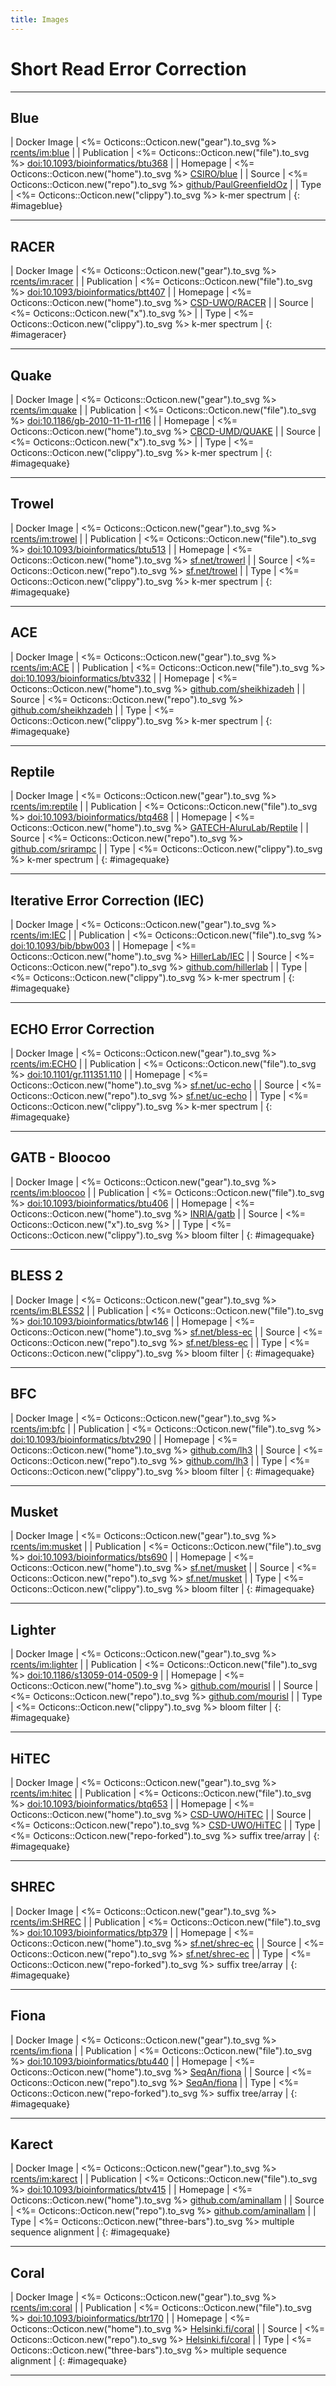 ```yaml
---
title: Images
---
```


# Short Read Error Correction
----


## Blue

| Docker Image   | <%= Octicons::Octicon.new("gear").to_svg %>  [rcents/im:blue](https://hub.docker.com/r/rcents/im) |
| Publication | <%= Octicons::Octicon.new("file").to_svg %>  [doi:10.1093/bioinformatics/btu368](https://doi.org/10.1093/bioinformatics/btu368)  |
| Homepage | <%= Octicons::Octicon.new("home").to_svg %> [CSIRO/blue](http://bioinformatics.csiro.au/blue)                                     |
| Source  | <%= Octicons::Octicon.new("repo").to_svg %> [github/PaulGreenfieldOz](https://github.com/PaulGreenfieldOz/WorkingDogs/tree/master/Blue) |
| Type    | <%= Octicons::Octicon.new("clippy").to_svg %> k-mer spectrum |
{: #imageblue}

----

## RACER

| Docker Image   | <%= Octicons::Octicon.new("gear").to_svg %>  [rcents/im:racer](https://hub.docker.com/r/rcents/im) |
| Publication | <%= Octicons::Octicon.new("file").to_svg %>  [doi:10.1093/bioinformatics/btt407](https://doi.org/10.1093/bioinformatics/btt407)  |
| Homepage | <%= Octicons::Octicon.new("home").to_svg %> [CSD-UWO/RACER](http://www.csd.uwo.ca/~ilie/RACER/)                                     |
| Source  | <%= Octicons::Octicon.new("x").to_svg %>  |
| Type    | <%= Octicons::Octicon.new("clippy").to_svg %> k-mer spectrum |
{: #imageracer}

----

## Quake 

| Docker Image   | <%= Octicons::Octicon.new("gear").to_svg %>  [rcents/im:quake](https://hub.docker.com/r/rcents/im) |
| Publication | <%= Octicons::Octicon.new("file").to_svg %>  [doi:10.1186/gb-2010-11-11-r116](https://doi.org/10.1186/gb-2010-11-11-r116)  |
| Homepage | <%= Octicons::Octicon.new("home").to_svg %> [CBCD-UMD/QUAKE](http://www.cbcb.umd.edu/software/quake/)                                     |
| Source  | <%= Octicons::Octicon.new("x").to_svg %>  |
| Type    | <%= Octicons::Octicon.new("clippy").to_svg %> k-mer spectrum |
{: #imagequake}

----

## Trowel 

| Docker Image   | <%= Octicons::Octicon.new("gear").to_svg %>  [rcents/im:trowel](https://hub.docker.com/r/rcents/im) |
| Publication | <%= Octicons::Octicon.new("file").to_svg %>  [doi:10.1093/bioinformatics/btu513](https://doi.org/10.1093/bioinformatics/btu513)  |
| Homepage | <%= Octicons::Octicon.new("home").to_svg %> [sf.net/trowerl](https://sourceforge.net/projects/trowel-ec/)                                     |
| Source  | <%= Octicons::Octicon.new("repo").to_svg %> [sf.net/trowel](https://sourceforge.net/projects/trowel-ec/) |
| Type    | <%= Octicons::Octicon.new("clippy").to_svg %> k-mer spectrum |
{: #imagequake}

----

## ACE 

| Docker Image   | <%= Octicons::Octicon.new("gear").to_svg %>  [rcents/im:ACE](https://hub.docker.com/r/rcents/im) |
| Publication | <%= Octicons::Octicon.new("file").to_svg %>  [doi:10.1093/bioinformatics/btv332](https://doi.org/10.1093/bioinformatics/btv332)  |
| Homepage | <%= Octicons::Octicon.new("home").to_svg %> [github.com/sheikhizadeh](https://github.com/sheikhizadeh/ACE/)                                     |
| Source  | <%= Octicons::Octicon.new("repo").to_svg %> [github.com/sheikhzadeh](https://github.com/sheikhizadeh/ACE/) |
| Type    | <%= Octicons::Octicon.new("clippy").to_svg %> k-mer spectrum |
{: #imagequake}

----

## Reptile 

| Docker Image   | <%= Octicons::Octicon.new("gear").to_svg %>  [rcents/im:reptile](https://hub.docker.com/r/rcents/im) |
| Publication | <%= Octicons::Octicon.new("file").to_svg %>  [doi:10.1093/bioinformatics/btq468](https://doi.org/10.1093/bioinformatics/btq468)  |
| Homepage | <%= Octicons::Octicon.new("home").to_svg %> [GATECH-AluruLab/Reptile](https://alurulab.cc.gatech.edu/reptile)                                     |
| Source  | <%= Octicons::Octicon.new("repo").to_svg %> [github.com/srirampc](https://github.com/srirampc/reptile/) |
| Type    | <%= Octicons::Octicon.new("clippy").to_svg %> k-mer spectrum |
{: #imagequake}

----

## Iterative Error Correction (IEC) 

| Docker Image   | <%= Octicons::Octicon.new("gear").to_svg %>  [rcents/im:IEC](https://hub.docker.com/r/rcents/im) |
| Publication | <%= Octicons::Octicon.new("file").to_svg %>  [doi:10.1093/bib/bbw003](https://doi.org/10.1093/bib/bbw003)  |
| Homepage | <%= Octicons::Octicon.new("home").to_svg %> [HillerLab/IEC](https://github.com/hillerlab/IterativeErrorCorrection/)                                     |
| Source  | <%= Octicons::Octicon.new("repo").to_svg %> [github.com/hillerlab](https://github.com/hillerlab/IterativeErrorCorrection/) |
| Type    | <%= Octicons::Octicon.new("clippy").to_svg %> k-mer spectrum |
{: #imagequake}

----

## ECHO Error Correction 

| Docker Image   | <%= Octicons::Octicon.new("gear").to_svg %>  [rcents/im:ECHO](https://hub.docker.com/r/rcents/im) |
| Publication | <%= Octicons::Octicon.new("file").to_svg %>  [doi:10.1101/gr.111351.110](https://doi.org/10.1101/gr.111351.110)  |
| Homepage | <%= Octicons::Octicon.new("home").to_svg %> [sf.net/uc-echo](http://uc-echo.sourceforge.net/)                                     |
| Source  | <%= Octicons::Octicon.new("repo").to_svg %> [sf.net/uc-echo](http://uc-echo.sourceforge.net/) |
| Type    | <%= Octicons::Octicon.new("clippy").to_svg %> k-mer spectrum |
{: #imagequake}

----

## GATB - Bloocoo

| Docker Image   | <%= Octicons::Octicon.new("gear").to_svg %>  [rcents/im:bloocoo](https://hub.docker.com/r/rcents/im) |
| Publication | <%= Octicons::Octicon.new("file").to_svg %>  [doi:10.1093/bioinformatics/btu406](https://doi.org/10.1093/bioinformatics/btu406)  |
| Homepage | <%= Octicons::Octicon.new("home").to_svg %> [INRIA/gatb](http://gatb.inria.fr/)                                     |
| Source  | <%= Octicons::Octicon.new("x").to_svg %> |
| Type    | <%= Octicons::Octicon.new("clippy").to_svg %> bloom filter |
{: #imagequake}

----

## BLESS 2

| Docker Image   | <%= Octicons::Octicon.new("gear").to_svg %>  [rcents/im:BLESS2](https://hub.docker.com/r/rcents/im) |
| Publication | <%= Octicons::Octicon.new("file").to_svg %>  [doi:10.1093/bioinformatics/btw146](https://doi.org/10.1093/bioinformatics/btw146)  |
| Homepage | <%= Octicons::Octicon.new("home").to_svg %> [sf.net/bless-ec](https://sourceforge.net/projects/bless-ec/)                                     |
| Source  | <%= Octicons::Octicon.new("repo").to_svg %> [sf.net/bless-ec](https://sourceforge.net/projects/bless-ec/) |
| Type    | <%= Octicons::Octicon.new("clippy").to_svg %> bloom filter |
{: #imagequake}

----

## BFC

| Docker Image   | <%= Octicons::Octicon.new("gear").to_svg %>  [rcents/im:bfc](https://hub.docker.com/r/rcents/im) |
| Publication | <%= Octicons::Octicon.new("file").to_svg %>  [doi:10.1093/bioinformatics/btv290](https://doi.org/10.1093/bioinformatics/btv290)  |
| Homepage | <%= Octicons::Octicon.new("home").to_svg %> [github.com/lh3](https://github.com/lh3/bfc)                                     |
| Source  | <%= Octicons::Octicon.new("repo").to_svg %> [github.com/lh3](https://github.com/lh3/bfc) |
| Type    | <%= Octicons::Octicon.new("clippy").to_svg %> bloom filter |
{: #imagequake}

----

## Musket

| Docker Image   | <%= Octicons::Octicon.new("gear").to_svg %>  [rcents/im:musket](https://hub.docker.com/r/rcents/im) |
| Publication | <%= Octicons::Octicon.new("file").to_svg %>  [doi:10.1093/bioinformatics/bts690](https://doi.org/10.1093/bioinformatics/bts690)  |
| Homepage | <%= Octicons::Octicon.new("home").to_svg %> [sf.net/musket](http://musket.sourceforge.net/)                                     |
| Source  | <%= Octicons::Octicon.new("repo").to_svg %> [sf.net/musket](http://musket.sourceforge.net/) |
| Type    | <%= Octicons::Octicon.new("clippy").to_svg %> bloom filter |
{: #imagequake}

----

## Lighter

| Docker Image   | <%= Octicons::Octicon.new("gear").to_svg %>  [rcents/im:lighter](https://hub.docker.com/r/rcents/im) |
| Publication | <%= Octicons::Octicon.new("file").to_svg %>  [doi:10.1186/s13059-014-0509-9](https://doi.org/10.1186/s13059-014-0509-9)  |
| Homepage | <%= Octicons::Octicon.new("home").to_svg %> [github.com/mourisl](https://github.com/mourisl/Lighter/)                                     |
| Source  | <%= Octicons::Octicon.new("repo").to_svg %> [github.com/mourisl](https://github.com/mourisl/Lighter/) |
| Type    | <%= Octicons::Octicon.new("clippy").to_svg %> bloom filter |
{: #imagequake}

----

## HiTEC

| Docker Image   | <%= Octicons::Octicon.new("gear").to_svg %>  [rcents/im:hitec](https://hub.docker.com/r/rcents/im) |
| Publication | <%= Octicons::Octicon.new("file").to_svg %>  [doi:10.1093/bioinformatics/btq653](https://doi.org/10.1093/bioinformatics/btq653)  |
| Homepage | <%= Octicons::Octicon.new("home").to_svg %> [CSD-UWO/HiTEC](http://www.csd.uwo.ca/~ilie/HiTEC/)                                     |
| Source  | <%= Octicons::Octicon.new("repo").to_svg %> [CSD-UWO/HiTEC](http://www.csd.uwo.ca/~ilie/HiTEC/) |
| Type    | <%= Octicons::Octicon.new("repo-forked").to_svg %> suffix tree/array |
{: #imagequake}

----

## SHREC

| Docker Image   | <%= Octicons::Octicon.new("gear").to_svg %>  [rcents/im:SHREC](https://hub.docker.com/r/rcents/im) |
| Publication | <%= Octicons::Octicon.new("file").to_svg %>  [doi:10.1093/bioinformatics/btp379](https://doi.org/10.1093/bioinformatics/btp379)  |
| Homepage | <%= Octicons::Octicon.new("home").to_svg %> [sf.net/shrec-ec](https://sourceforge.net/projects/shrec-ec/)                                     |
| Source  | <%= Octicons::Octicon.new("repo").to_svg %> [sf.net/shrec-ec](https://sourceforge.net/projects/shrec-ec/) |
| Type    | <%= Octicons::Octicon.new("repo-forked").to_svg %> suffix tree/array |
{: #imagequake}

----

## Fiona

| Docker Image   | <%= Octicons::Octicon.new("gear").to_svg %>  [rcents/im:fiona](https://hub.docker.com/r/rcents/im) |
| Publication | <%= Octicons::Octicon.new("file").to_svg %>  [doi:10.1093/bioinformatics/btu440](https://doi.org/10.1093/bioinformatics/btu440)  |
| Homepage | <%= Octicons::Octicon.new("home").to_svg %> [SeqAn/fiona](http://www.seqan.de/apps/fiona/)                                     |
| Source  | <%= Octicons::Octicon.new("repo").to_svg %> [SeqAn/fiona](http://www.seqan.de/apps/fiona/) |
| Type    | <%= Octicons::Octicon.new("repo-forked").to_svg %> suffix tree/array |
{: #imagequake}

----

## Karect

| Docker Image   | <%= Octicons::Octicon.new("gear").to_svg %>  [rcents/im:karect](https://hub.docker.com/r/rcents/im) |
| Publication | <%= Octicons::Octicon.new("file").to_svg %>  [doi:10.1093/bioinformatics/btv415](https://doi.org/10.1093/bioinformatics/btv415)  |
| Homepage | <%= Octicons::Octicon.new("home").to_svg %> [github.com/aminallam](http://aminallam.github.io/karect/)                                     |
| Source  | <%= Octicons::Octicon.new("repo").to_svg %> [github.com/aminallam](http://aminallam.github.io/karect/) |
| Type    | <%= Octicons::Octicon.new("three-bars").to_svg %> multiple sequence alignment |
{: #imagequake}

----

## Coral

| Docker Image   | <%= Octicons::Octicon.new("gear").to_svg %>  [rcents/im:coral](https://hub.docker.com/r/rcents/im) |
| Publication | <%= Octicons::Octicon.new("file").to_svg %>  [doi:10.1093/bioinformatics/btr170](https://doi.org/10.1093/bioinformatics/btr170)  |
| Homepage | <%= Octicons::Octicon.new("home").to_svg %> [Helsinki.fi/coral](https://www.cs.helsinki.fi/u/lmsalmel/coral/)                                     |
| Source  | <%= Octicons::Octicon.new("repo").to_svg %> [Helsinki.fi/coral](https://www.cs.helsinki.fi/u/lmsalmel/coral/) |
| Type    | <%= Octicons::Octicon.new("three-bars").to_svg %> multiple sequence alignment |
{: #imagequake}

----

